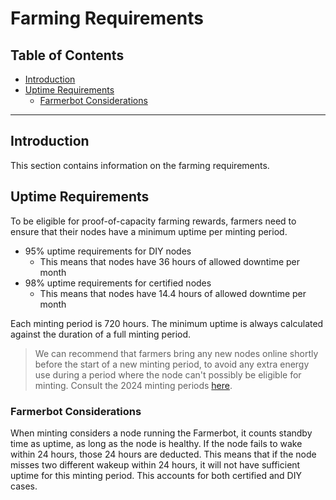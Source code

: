 <h1> Farming Requirements </h1>

<h2> Table of Contents </h2>

- [Introduction](#introduction)
- [Uptime Requirements](#uptime-requirements)
  - [Farmerbot Considerations](#farmerbot-considerations)
 
---

## Introduction

This section contains information on the farming requirements.

## Uptime Requirements

To be eligible for proof-of-capacity farming rewards, farmers need to ensure that their nodes have a minimum uptime per minting period. 

- 95% uptime requirements for DIY nodes
  - This means that nodes have 36 hours of allowed downtime per month
- 98% uptime requirements for certified nodes
  - This means that nodes have 14.4 hours of allowed downtime per month

Each minting period is 720 hours. The minimum uptime is always calculated against the duration of a full minting period. 

> We can recommend that farmers bring any new nodes online shortly before the start of a new minting period, to avoid any extra energy use during a period where the node can't possibly be eligible for minting. Consult the 2024 minting periods [here](./farming_optimization/minting_periods.md#2024-minting-periods).

### Farmerbot Considerations

When minting considers a node running the Farmerbot, it counts standby time as uptime, as long as the node is healthy. If the node fails to wake within 24 hours, those 24 hours are deducted. This means that if the node misses two different wakeup within 24 hours, it will not have sufficient uptime for this minting period. This accounts for both certified and DIY cases.